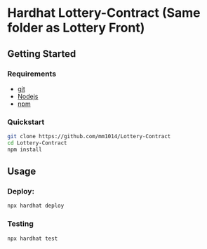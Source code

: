 # Hardhat Lottery-Contract (Same folder as Lottery Front)

## Getting Started
### Requirements

- [git](https://git-scm.com/book/en/v2/Getting-Started-Installing-Git)
- [Nodejs](https://nodejs.org/en/)
- [npm](https://www.npmjs.com/)
  
### Quickstart
```bash
git clone https://github.com/mm1014/Lottery-Contract
cd Lottery-Contract
npm install
```

## Usage
### Deploy:
```bash
npx hardhat deploy
```
### Testing
```bash
npx hardhat test
```